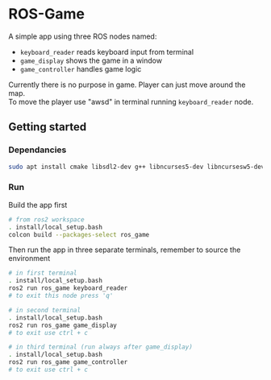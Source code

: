 # ROS-Game
A simple app using three ROS nodes named:
- `keyboard_reader` reads keyboard input from terminal
- `game_display` shows the game in a window
- `game_controller` handles game logic

Currently there is no purpose in game. Player can just move around the map.  
To move the player use "awsd" in terminal running `keyboard_reader` node.

## Getting started
### Dependancies
```bash
sudo apt install cmake libsdl2-dev g++ libncurses5-dev libncursesw5-dev
```

### Run
Build the app first
```bash
# from ros2 workspace
. install/local_setup.bash 
colcon build --packages-select ros_game
```
Then run the app in three separate terminals, remember to source the environment
```bash
# in first terminal
. install/local_setup.bash 
ros2 run ros_game keyboard_reader
# to exit this node press 'q'
```

```bash
# in second terminal
. install/local_setup.bash 
ros2 run ros_game game_display
# to exit use ctrl + c
```

```bash
# in third terminal (run always after game_display)
. install/local_setup.bash 
ros2 run ros_game game_controller
# to exit use ctrl + c
```
